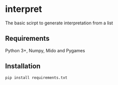 # interpret
The basic scirpt to generate interpretation from a list

## Requirements
Python 3+, Numpy, Mido and Pygames

## Installation
```
pip install requirements.txt
```
